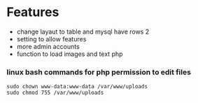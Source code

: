 # Features
- change layaut to table and mysql have rows 2
- setting to allow features
- more admin accounts
- function to load images and text php

### linux bash commands for php permission to edit files
```
sudo chown www-data:www-data /var/www/uploads
sudo chmod 755 /var/www/uploads
```
